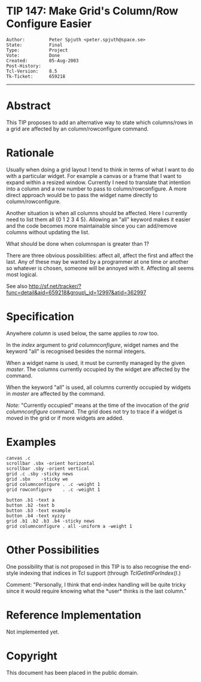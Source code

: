 # TIP 147: Make Grid's Column/Row Configure Easier
	Author:         Peter Spjuth <peter.spjuth@space.se>
	State:          Final
	Type:           Project
	Vote:           Done
	Created:        05-Aug-2003
	Post-History:   
	Tcl-Version:    8.5
	Tk-Ticket:      659218
-----

# Abstract

This TIP proposes to add an alternative way to state which
columns/rows in a grid are affected by an column/rowconfigure command.

# Rationale

Usually when doing a grid layout I tend to think in terms of what I
want to do with a particular widget.  For example a canvas or a frame
that I want to expand within a resized window.  Currently I need to
translate that intention into a column and a row number to pass to
column/rowconfigure.  A more direct approach would be to pass the
widget name directly to column/rowconfigure.

Another situation is when all columns should be affected.  Here I
currently need to list them all \{0 1 2 3 4 5\}.  Allowing an "all"
keyword makes it easier and the code becomes more maintainable since
you can add/remove columns without updating the list.

What should be done when columnspan is greater than 1?

There are three obvious possibilities: affect all, affect the first
and affect the last.  Any of these may be wanted by a programmer at
one time or another so whatever is chosen, someone will be annoyed
with it.  Affecting all seems most logical.

See also
<http://sf.net/tracker/?func=detail&aid=659218&group\_id=12997&atid=362997>

# Specification

Anywhere _column_ is used below, the same applies to _row_ too.

In the _index_ argument to _grid columnconfigure_, widget names
and the keyword "all" is recognised besides the normal integers.

When a widget name is used, it must be currently managed by the given
_master_.  The columns currently occupied by the widget are affected
by the command.

When the keyword "all" is used, all columns currently occupied by
widgets in _master_ are affected by the command.

_Note:_ "Currently occupied" means at the time of the invocation of
the _grid columnconfigure_ command.  The grid does not try to trace
if a widget is moved in the grid or if more widgets are added.

# Examples

	canvas .c
	scrollbar .sbx -orient horizontal
	scrollbar .sby -orient vertical
	grid .c .sby -sticky news
	grid .sbx    -sticky we
	grid columnconfigure . .c -weight 1
	grid rowconfigure    . .c -weight 1
	
	button .b1 -text a
	button .b2 -text b
	button .b3 -text example
	button .b4 -text xyzzy
	grid .b1 .b2 .b3 .b4 -sticky news
	grid columnconfigure . all -uniform a -weight 1

# Other Possibilities

One possibility that is not proposed in this TIP is to also recognise
the end-style indexing that indices in Tcl support \(through
_TclGetIntForIndex\(\)_.\)

Comment: "Personally, I think that end-index handling will be quite
tricky since it would require knowing what the \*user\* thinks is the
last column."

# Reference Implementation

Not implemented yet.

# Copyright

This document has been placed in the public domain.

